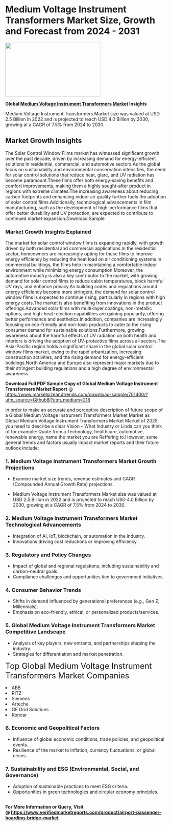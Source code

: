 <H1>Medium Voltage Instrument Transformers Market Size, Growth and Forecast from 2024 - 2031</H1><img class="aligncenter size-medium wp-image-584254" src="https://thirdeyenews.in/wp-content/uploads/2024/09/Global-Market-Research-300x168.jpeg" alt="" width="300" height="168" /><p><strong>Global&nbsp;<a href="https://www.marketsizeandtrends.com/download-sample/701400/?utm_source=Github8j?utm_medium=218">Medium Voltage Instrument Transformers Market</a> Insights</strong></p><p>Medium Voltage Instrument Transformers Market size was valued at USD 2.5 Billion in 2022 and is projected to reach USD 4.0 Billion by 2030, growing at a CAGR of 7.5% from 2024 to 2030.</p><p><h2>Market Growth Insights</h2> The Solar Control Window Films market has witnessed significant growth over the past decade, driven by increasing demand for energy-efficient solutions in residential, commercial, and automotive sectors.As the global focus on sustainability and environmental conservation intensifies, the need for solar control solutions that reduce heat, glare, and UV radiation has become paramount.These films offer both energy-saving benefits and comfort improvements, making them a highly sought-after product in regions with extreme climates.The increasing awareness about reducing carbon footprints and enhancing indoor air quality further fuels the adoption of solar control films.Additionally, technological advancements in film manufacturing, such as the development of high-performance films that offer better durability and UV protection, are expected to contribute to continued market expansion.Download Sample <h3>Market Growth Insights Explained</h3> The market for solar control window films is expanding rapidly, with growth driven by both residential and commercial applications.In the residential sector, homeowners are increasingly opting for these films to improve energy efficiency by reducing the heat load on air conditioning systems.In commercial buildings, the films help in maintaining a comfortable indoor environment while minimizing energy consumption.Moreover, the automotive industry is also a key contributor to the market, with growing demand for solar control films to reduce cabin temperatures, block harmful UV rays, and enhance privacy.As building codes and regulations around energy efficiency become more stringent, the demand for solar control window films is expected to continue rising, particularly in regions with high energy costs.The market is also benefiting from innovations in the product offerings.Advanced solar films with multi-layer coatings, non-metallic options, and high-heat rejection capabilities are gaining popularity, offering better performance and aesthetics.In addition, companies are increasingly focusing on eco-friendly and non-toxic products to cater to the rising consumer demand for sustainable solutions.Furthermore, growing awareness about the harmful effects of UV radiation on both health and interiors is driving the adoption of UV-protective films across all sectors.The Asia-Pacific region holds a significant share in the global solar control window films market, owing to the rapid urbanization, increasing construction activities, and the rising demand for energy-efficient buildings.North America and Europe also represent major markets due to their stringent building regulations and a high degree of environmental awareness.</p><p><span class=""><strong>Download Full PDF Sample Copy of Global Medium Voltage Instrument Transformers Market Report</strong> @ <a href="https://www.marketsizeandtrends.com/download-sample/701400/?utm_source=Github8j?utm_medium=218" target="_blank">https://www.marketsizeandtrends.com/download-sample/701400/?utm_source=Github8j?utm_medium=218</a></span></p><p>In order to make an accurate and perceptive description of future scope of a Global&nbsp;Medium Voltage Instrument Transformers Market Market as Global&nbsp;Medium Voltage Instrument Transformers Market Market of 2025, you need to describe a clear Vision &ndash; What Industry or Linda can you think of for example: Quote from a Technology, healthcare, automotive, renewable energy, name the market you are Reffering to.However, some general trends and factors usually impact market reports and their future outlook include:</p><h3>1.&nbsp;<strong>Medium Voltage Instrument Transformers Market Growth Projections</strong></h3><ul><li>Examine market size trends, revenue estimates and CAGR (Compounded Annual Growth Rate) projections.</li><li><p>Medium Voltage Instrument Transformers Market size was valued at USD 2.5 Billion in 2022 and is projected to reach USD 4.0 Billion by 2030, growing at a CAGR of 7.5% from 2024 to 2030.</p></li></ul><h3>2.&nbsp;<strong>Medium Voltage Instrument Transformers Market Technological Advancements</strong></h3><ul><li>Integration of AI, IoT, blockchain, or automation in the industry.</li><li>Innovations driving cost reductions or improving efficiency.</li></ul><h3>3.&nbsp;<strong>Regulatory and Policy Changes</strong></h3><ul><li>Impact of global and regional regulations, including sustainability and carbon-neutral goals.</li><li>Compliance challenges and opportunities tied to government initiatives.</li></ul><h3>4.&nbsp;<strong>Consumer Behavior Trends</strong></h3><ul><li>Shifts in demand influenced by generational preferences (e.g., Gen Z, Millennials).</li><li>Emphasis on eco-friendly, ethical, or personalized products/services.</li></ul><h3>5.&nbsp;<strong>Global Medium Voltage Instrument Transformers Market Competitive Landscape</strong></h3><ul><li>Analysis of key players, new entrants, and partnerships shaping the industry.</li><li>Strategies for differentiation and market penetration.</li></ul><p data-pm-slice="1 1 []"><span style="color: inherit; font-family: inherit; font-size: 25px;">Top Global Medium Voltage Instrument Transformers Market Companies</span></p><div class="" data-test-id=""><p><li>ABB</li><li> RITZ</li><li> Siemens</li><li> Arteche</li><li> GE Grid Solutions</li><li> Koncar</li></p></div><h3>6.&nbsp;<strong>Economic and Geopolitical Factors</strong></h3><ul><li>Influence of global economic conditions, trade policies, and geopolitical events.</li><li>Resilience of the market to inflation, currency fluctuations, or global crises.</li></ul><h3>7.&nbsp;<strong>Sustainability and ESG (Environmental, Social, and Governance)</strong></h3><ul><li>Adoption of sustainable practices to meet ESG criteria.</li><li>Opportunities in green technologies and circular economy principles.</li></ul><h2><strong style="font-size: 14px;">For More Information or Query, Visit @&nbsp;</strong><a style="background-color: #ffffff; font-size: 14px;" href="https://www.marketsizeandtrends.com/report/medium-voltage-instrument-transformers-market/" target="_blank">https://www.verifiedmarketreports.com/product/airport-passenger-boarding-bridge-market</a></h2>